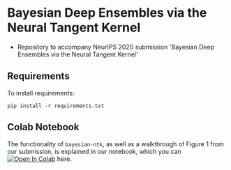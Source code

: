 # Bayesian Deep Ensembles via the Neural Tangent Kernel
* Repository to accompany NeurIPS 2020 submission 'Bayesian Deep Ensembles via the Neural Tangent Kernel'

## Requirements

To install requirements:
```aerygtfgfgdfg
pip install -r requirements.txt
```

## Colab Notebook
The functionality of `bayesian-ntk`, as well as a walkthrough of Figure 1 from our submission, is explained in our notebook, which you can [![Open In Colab](https://colab.research.google.com/assets/colab-badge.svg)](https://colab.research.google.com/github/bobby-he/bayesian-ntk/blob/master/toy_1d_example.ipynb) here.
